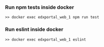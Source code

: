 ### Run npm tests inside docker
`>> docker exec edxportal_web_1 npm run test`

### Run eslint inside docker
`>> docker exec edxportal_web_1 eslint`
